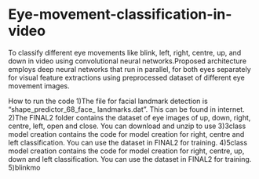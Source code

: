# Eye-movement-classification-in-video
To classify different eye movements like blink, left, right, centre, up, and down in video using convolutional neural networks.Proposed architecture employs deep neural networks that run in parallel, for both eyes separately for visual feature extractions using preprocessed dataset of different eye movement images.


How to run the code
1)The file for facial landmark detection is “shape_predictor_68_face_ landmarks.dat”. This can be found in internet.
2)The FINAL2 folder contains the dataset of eye images of up, down, right, centre, left, open and close. You can download and unzip  to use
3)3class model creation contains the code for model creation for right, centre and left classification. You can use the dataset in FINAL2 for training.
4)5class model creation contains the code for model creation for right, centre, up, down and left classification. You can use the dataset in FINAL2 for training.
5)blinkmo

